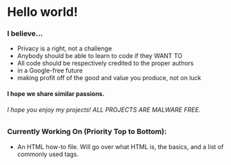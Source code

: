 # Hello world!
### I believe...
 - Privacy is a right, not a challenge
 - Anybody should be able to learn to code if they WANT TO
 - All code should be respectively credited to the proper authors
 - in a Google-free future
 - making profit off of the good and value you produce, not on luck
#### I hope we share similar passions.


###### I hope you enjoy my projects! ALL PROJECTS ARE MALWARE FREE.

### Currently Working On (Priority Top to Bottom):

 - An HTML how-to file. Will go over what HTML is, the basics, and a list of commonly used tags.

